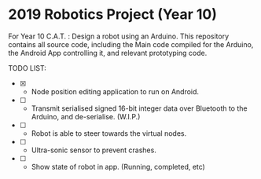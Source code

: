 # 2019 Robotics Project (Year 10)
For Year 10 C.A.T. : Design a robot using an Arduino. This repository contains all source code, including the Main code compiled for the Arduino, the Android App controlling it, and relevant prototyping code.

TODO LIST:
- [x] - Node position editing application to run on Android.
- [ ] - Transmit serialised signed 16-bit integer data over Bluetooth to the Arduino, and de-serialise. (W.I.P.)
- [ ] - Robot is able to steer towards the virtual nodes.
- [ ] - Ultra-sonic sensor to prevent crashes.
- [ ] - Show state of robot in app. (Running, completed, etc)